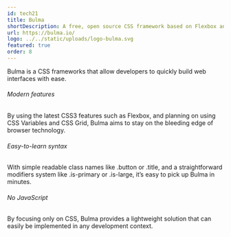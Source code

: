 ```yaml
---
id: tech21
title: Bulma
shortDescription: A free, open source CSS framework based on Flexbox and used by more than 200,000 developers.
url: https://bulma.io/
logo: ../../static/uploads/logo-bulma.svg
featured: true
order: 8
---
```

Bulma is a CSS frameworks that allow developers to quickly build web interfaces with ease.

###### Modern features
By using the latest CSS3 features such as Flexbox, and planning on using CSS Variables and CSS Grid, Bulma aims to stay on the bleeding edge of browser technology.

###### Easy-to-learn syntax
With simple readable class names like .button or .title, and a straightforward modifiers system like .is-primary or .is-large, it’s easy to pick up Bulma in minutes.

###### No JavaScript
By focusing only on CSS, Bulma provides a lightweight solution that can easily be implemented in any development context.